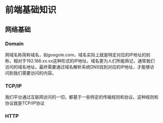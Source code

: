 # 前端基础知识
## 网络基础
### Domain
网域名称简称域名，如googole.com，域名实际上就是特定对应的IP地址的别称，相对于192.168.xx.xx这种形式的IP地址，域名更为人们所能熟记，通常我们访问的域名地址，最终需要通过域名解析系统DNS找到对应的IP地址，才能够访问到我们需要访问的内容。
### TCP/IP
我们平台通过互联网访问的一切，都基于一些特定的传输规则和协议，这种规则和协议就是TCP/IP协议
### HTTP